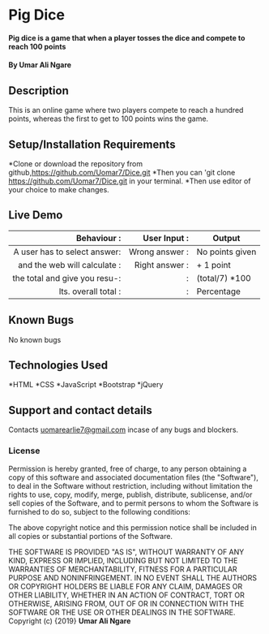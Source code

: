 # Pig Dice
#### Pig dice is a game that when a player tosses the dice and compete to reach 100 points
#### By **Umar Ali Ngare**

## Description

This is an online game where two players compete to reach a hundred points, whereas the first to get to 100 points wins the game. 

## Setup/Installation Requirements

*Clone or download the repository from github,https://github.com/Uomar7/Dice.git
*Then you can 'git clone https://github.com/Uomar7/Dice.git in your terminal.
*Then use editor of your choice to make changes.

## Live Demo



|   Behaviour                :|  User Input          :| Output           |
|----------------------------:|----------------------:|------------------|
| A user has to select answer:| Wrong answer         :| No points given  |
|and the web will calculate  :| Right answer         :|  + 1 point       |
|the total and give you resu-:|                      :| (total/7) *100   |
|lts. overall total          :|                      :|  Percentage      |


## Known Bugs
No known bugs

## Technologies Used
*HTML
*CSS
*JavaScript
*Bootstrap
*jQuery

## Support and contact details
Contacts uomarearlie7@gmail.com incase of any bugs and blockers.

### License

Permission is hereby granted, free of charge, to any person obtaining a copy
of this software and associated documentation files (the "Software"), to deal
in the Software without restriction, including without limitation the rights
to use, copy, modify, merge, publish, distribute, sublicense, and/or sell
copies of the Software, and to permit persons to whom the Software is
furnished to do so, subject to the following conditions:

The above copyright notice and this permission notice shall be included in all
copies or substantial portions of the Software.

THE SOFTWARE IS PROVIDED "AS IS", WITHOUT WARRANTY OF ANY KIND, EXPRESS OR
IMPLIED, INCLUDING BUT NOT LIMITED TO THE WARRANTIES OF MERCHANTABILITY,
FITNESS FOR A PARTICULAR PURPOSE AND NONINFRINGEMENT. IN NO EVENT SHALL THE
AUTHORS OR COPYRIGHT HOLDERS BE LIABLE FOR ANY CLAIM, DAMAGES OR OTHER
LIABILITY, WHETHER IN AN ACTION OF CONTRACT, TORT OR OTHERWISE, ARISING FROM,
OUT OF OR IN CONNECTION WITH THE SOFTWARE OR THE USE OR OTHER DEALINGS IN THE
SOFTWARE.
Copyright (c) {2019} **Umar Ali Ngare**